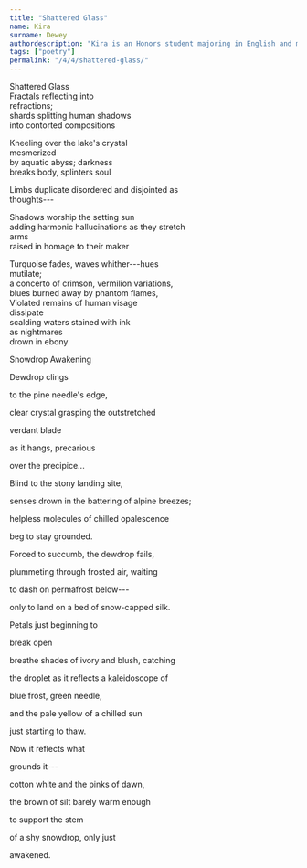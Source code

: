 ```yaml
---
title: "Shattered Glass"
name: Kira
surname: Dewey
authordescription: "Kira is an Honors student majoring in English and minoring in Creative Writing at Palm Beach Atlantic University."
tags: ["poetry"]
permalink: "/4/4/shattered-glass/"
---
```


Shattered Glass\
Fractals reflecting into\
refractions;\
shards splitting human shadows\
into contorted compositions 

Kneeling over the lake's crystal\
mesmerized\
by aquatic abyss; darkness\
breaks body, splinters soul 

Limbs duplicate disordered and disjointed as\
thoughts---  

Shadows worship the setting sun\
adding harmonic hallucinations as they stretch\
arms\
raised in homage to their maker 
 

Turquoise fades, waves whither---hues\
mutilate;\
a concerto of crimson, vermilion variations,\
blues burned away by phantom flames,\
Violated remains of human visage\
dissipate\
scalding waters stained with ink\
as nightmares\
drown in ebony 




Snowdrop Awakening

Dewdrop clings

to the pine needle's edge,

clear crystal grasping the outstretched

verdant blade

as it hangs, precarious

over the precipice...

Blind to the stony landing site,

senses drown in the battering of alpine breezes;

helpless molecules of chilled opalescence

beg to stay grounded.

Forced to succumb, the dewdrop fails,

plummeting through frosted air, waiting

to dash on permafrost below---

only to land on a bed of snow-capped silk.

Petals just beginning to

break open

breathe shades of ivory and blush, catching

the droplet as it reflects a kaleidoscope of

blue frost, green needle,

and the pale yellow of a chilled sun

just starting to thaw.

Now it reflects what

grounds it---

cotton white and the pinks of dawn,

the brown of silt barely warm enough

to support the stem

of a shy snowdrop, only just

awakened.
